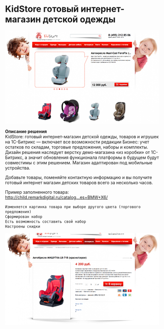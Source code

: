 # KidStore готовый интернет-магазин детской одежды
![alt-текст](img_md/2014-02-052AM.png "1")

**Описание решения**  
KidStore: готовый интернет-магазин детской одежды, товаров и игрушек на 1С-Битрикс — включает все возможности редакции Бизнес: учет остатков по складам, торговые предложения, наборы и комплекты. Дизайн решения наследует верстку демо-магазина «из коробки» от 1С-Битрикс, а значит обновления функционала платформы в будущем будут совместимы с этим решением. Магазин адаптирован под мобильные устройства.

Добавьте товары, поменяйте контактную информацию и вы получите готовый интернет магазин детских товаров всего за несколько часов.

Пример заполненного товара:
http://child.remarkdigital.ru/catalog...es+BMW+X6/

    Изменяется картинка товара при выборе другого цвета (торгового предложения)
    Сформирован набор
    Есть возможность составить свой набор
    Настроены скидки  



![alt-текст](img_md/2014-02-05.png "1")

